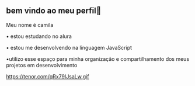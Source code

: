## bem vindo ao meu perfil🖤

Meu nome é camila

• estou estudando no alura 

• estou me desenvolvendo na linguagem JavaScript

•utilizo esse espaço para minha organização e compartilhamento dos meus projetos em desenvolvimento


https://tenor.com/qRx79IJsaLw.gif


